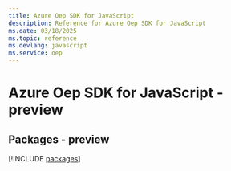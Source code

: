 ```yaml
---
title: Azure Oep SDK for JavaScript
description: Reference for Azure Oep SDK for JavaScript
ms.date: 03/18/2025
ms.topic: reference
ms.devlang: javascript
ms.service: oep
---
```

# Azure Oep SDK for JavaScript - preview
## Packages - preview
[!INCLUDE [packages](oep-index.md)]